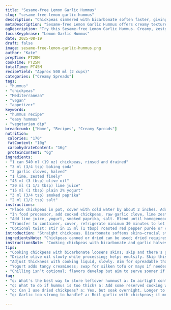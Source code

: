 ```yaml
---
title: "Sesame-free Lemon Garlic Hummus"
slug: "sesame-free-lemon-garlic-hummus"
description: "Chickpeas simmered with bicarbonate soften faster, giving creamy texture without tahini. Garlic split between cooking and raw for depth. Zest of lemon adds brightness, balanced by yogurt for subtle tang and creaminess. Olive oil drizzled slowly for emulsification, cumin grounds flavor with gentle earthiness. Adapted ingredients include replacing some lemon juice with lime, swapping cumin for smoked paprika for warmth. Cooking time adjusted to rely on tactile doneness, not just clock. Results in rich, luscious spread that holds well refrigerated for up to 6 days."
metaDescription: "Sesame-free Lemon Garlic Hummus offers creamy texture with zesty lime and earthy smoked paprika. A must-try for hummus lovers."
ogDescription: "Try this Sesame-free Lemon Garlic Hummus. Creamy, zesty, and flavorful. Perfect for spreads or dips."
focusKeyphrase: "Lemon Garlic Hummus"
date: 2025-08-19
draft: false
image: sesame-free-lemon-garlic-hummus.png
author: "Kate"
prepTime: PT20M
cookTime: PT25M
totalTime: PT45M
recipeYield: "Approx 500 ml (2 cups)"
categories: ["Creamy Spreads"]
tags:
- "hummus"
- "chickpeas"
- "Mediterranean"
- "vegan"
- "appetizer"
keywords:
- "hummus recipe"
- "easy hummus"
- "vegetarian dip"
breadcrumb: ["Home", "Recipes", "Creamy Spreads"]
nutrition: 
 calories: "170"
 fatContent: "10g"
 carbohydrateContent: "16g"
 proteinContent: "6g"
ingredients:
- "1 can 540 ml (19 oz) chickpeas, rinsed and drained"
- "3 ml (3/4 tsp) baking soda"
- "3 garlic cloves, halved"
- "1 lime, zested finely"
- "45 ml (3 tbsp) olive oil"
- "20 ml (1 1/3 tbsp) lime juice"
- "15 ml (1 tbsp) plain 2% yogurt"
- "3 ml (3/4 tsp) smoked paprika"
- "2 ml (1/2 tsp) salt"
instructions:
- "Place chickpeas in pot, cover with cold water by about 2 inches. Add baking soda and 2 garlic halves. Heat medium-high until a rolling boil with visible bubbles; surface will foam slightly. Lower heat to gentle simmer where surface barely moves see small bubbles rising steadily but no roaring boil. Simmer uncovered 25 minutes. Skins split, chickpeas tender when pinched between thumb and forefinger — not falling apart. Drain well; discard garlic. Wait until no longer steaming before next step, helps puree texture."
- "In food processor, add cooked chickpeas, raw garlic clove, lime zest. Pulse or blend 1 minute starting low then medium. A paste forms. Keep processor running, pour olive oil in slow stream until emulsified and creamy, about 3 minutes. Stop and scrape sides with spatula a few times; pearls of olive oil will gather if you skip this. Creaminess suffers otherwise."
- "Add lime juice, yogurt, smoked paprika, salt. Blend until homogeneous. Taste, adjust salt or acidity to preference. Feel free to add a touch of water or reserved cooking liquid tablespoon by tablespoon if too thick, puree should hold shape but spread easily."
- "Transfer to container, cover, refrigerate minimum 30 minutes to let flavors meld and texture firm up. Keeps airtight fridge 6 days."
- "Optional twist: stir in 15 ml (1 tbsp) roasted red pepper purée or chopped fresh herbs before chilling for variation."
introduction: "Straight chickpeas. Bicarbonate softens skins—crucial step. Without sesame paste, texture risks dry, grainy. Hence a dollop of yogurt for creaminess; replacements? Silken tofu or vegan mayo. This hummus built on balance—citrus zest vibrates, garlic split in two acts: simmered tames sharpness, raw punches freshness. Slow drizzle olive oil while blending; this emulsion keeps it luscious. Smoked paprika swaps cumin, adds earth with subtle heat—not overpowering. Cooking time fluctuates but trust the touch—soft but intact chickpeas. No tahini here, but no surrender on flavor. Plan ahead. Chill to marry tastes. Store right or it dulls. Use it thicker on toast, thinner as dip. Versatile, practical, distinct."
ingredientsNote: "Chickpeas canned or dried can be used; dried requires soaking overnight then cooking which yields better texture but takes longer. Baking soda in cooking water breaks down skins, speeds softening—do not skip or hummus feels coarse. Fresh lime zest preferred over bottled oils; adds bright aroma. Yogurt adds subtle tang and smooth mouthfeel—plant-based yogurts or sour cream substitute if avoiding dairy. Smoked paprika brings smoky warmth—if unavailable, use cumin or mild chili powder but adjust salt and acidity accordingly. Olive oil quality impacts taste heavily; avoid cheap or overly bitter oils."
instructionsNote: "Cooking chickpeas with bicarbonate and garlic halves softens beans and mellows garlic aromas simultaneously. Don't rush simmer phase; visual bubbles transitioning from rapid boil to gentle simmer crucial—keeps beans intact. Very hot beans blend better if slightly cooled—hot puree may clump. Drizzle oil slowly, maintaining processor speed to emulsify properly; rushing results in separation, oily surface. Scraping sides ensures uniform texture; missed spots create lumps. Adjust consistency with reserved liquid to avoid overly dense product—aim for spreadable but scoopable consistency. Refrigerate minimum 30 minutes for flavors to integrate; serving immediately yields sharper citrus and garlic notes but less cohesion."
tips:
- "Cooking chickpeas with bicarbonate loosens skins; skip and there's graininess. Watch for rolling boil, then simmer gently. Skins split—know they're ready. Use touch. Drain and cool; hot beans blend better."
- "Drizzle olive oil slowly while processing; helps emulsify. Skip this, and you'll have separation. Not luscious. Scrape sides often to mix well. Missed bits create lumps. Use spatula."
- "Adjust thickness with cooking liquid, slowly. Aim for spreadable that also scoops well. If too thick, adds water—don’t rush. Keep in fridge minimum 30 minutes for flavors. Meld them right."
- "Yogurt adds tangy creaminess; swap for silken tofu or mayo if needed. For smoky flavor, smoked paprika works wonders. Cumin can replace but alters the taste. Keep an eye on salt."
- "Chilling isn’t optional; flavors develop but aim to serve sooner if needed. Use thicker on toast or spread. Serve thinner with veggies or pita. Versatile for any occasion."
faq:
- "q: What's the best way to store leftover hummus? a: In airtight container, this keeps up to 6 days. Use fat layer on top—guards moisture. Or freeze, but texture shifts."
- "q: What to do if hummus is too thick? a: Add some reserved cooking water, or water slowly. Blend until it reaches desired texture. Skip rushing; keep pulsing."
- "q: Can I use dried chickpeas? a: Yes, but soak overnight. Longer to prep, but better texture. Use bicarb again in cooking—crucial for smoothness. Timing varies."
- "q: Garlic too strong to handle? a: Boil garlic with chickpeas; it mellows flavor. Adjust raw garlic to preference; less sharp. Experiment, find balance you like. Everyone tastes differently."

---
```


